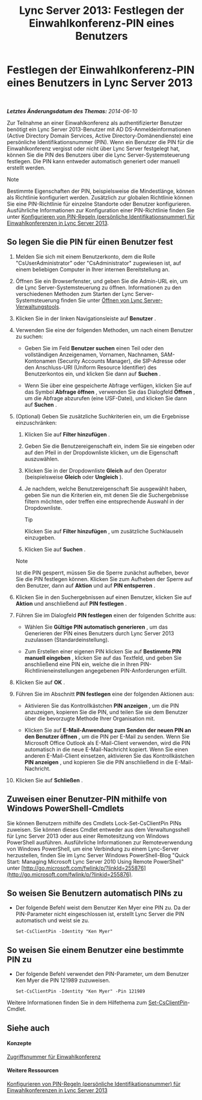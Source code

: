 ﻿---
title: 'Lync Server 2013: Festlegen der Einwahlkonferenz-PIN eines Benutzers'
TOCTitle: Festlegen der Einwahlkonferenz-PIN eines Benutzers
ms:assetid: 4252b5a5-4267-4513-b18e-0253a8d66f72
ms:mtpsurl: https://technet.microsoft.com/de-de/library/Gg520985(v=OCS.15)
ms:contentKeyID: 49293821
ms.date: 05/19/2016
mtps_version: v=OCS.15
ms.translationtype: HT
---

# Festlegen der Einwahlkonferenz-PIN eines Benutzers in Lync Server 2013

 

_**Letztes Änderungsdatum des Themas:** 2014-06-10_

Zur Teilnahme an einer Einwahlkonferenz als authentifizierter Benutzer benötigt ein Lync Server 2013-Benutzer mit AD DS-Anmeldeinformationen (Active Directory Domain Services, Active Directory-Domänendienste) eine persönliche Identifikationsnummer (PIN). Wenn ein Benutzer die PIN für die Einwahlkonferenz vergisst oder nicht über Lync Server festgelegt hat, können Sie die PIN des Benutzers über die Lync Server-Systemsteuerung festlegen. Die PIN kann entweder automatisch generiert oder manuell erstellt werden.


> [!NOTE]
> Bestimmte Eigenschaften der PIN, beispielsweise die Mindestlänge, können als Richtlinie konfiguriert werden. Zusätzlich zur globalen Richtlinie können Sie eine PIN-Richtlinie für einzelne Standorte oder Benutzer konfigurieren. Ausführliche Informationen zur Konfiguration einer PIN-Richtlinie finden Sie unter <A href="lync-server-2013-configure-dial-in-conferencing-personal-identification-number-pin-rules.md">Konfigurieren von PIN-Regeln (persönliche Identifikationsnummer) für Einwahlkonferenzen in Lync Server 2013</A>.



## So legen Sie die PIN für einen Benutzer fest

1.  Melden Sie sich mit einem Benutzerkonto, dem die Rolle "CsUserAdministrator" oder "CsAdministrator" zugewiesen ist, auf einem beliebigen Computer in Ihrer internen Bereitstellung an.

2.  Öffnen Sie ein Browserfenster, und geben Sie die Admin-URL ein, um die Lync Server-Systemsteuerung zu öffnen. Informationen zu den verschiedenen Methoden zum Starten der Lync Server-Systemsteuerung finden Sie unter [Öffnen von Lync Server-Verwaltungstools](lync-server-2013-open-lync-server-administrative-tools.md).

3.  Klicken Sie in der linken Navigationsleiste auf **Benutzer** .

4.  Verwenden Sie eine der folgenden Methoden, um nach einem Benutzer zu suchen:
    
      - Geben Sie im Feld **Benutzer suchen** einen Teil oder den vollständigen Anzeigenamen, Vornamen, Nachnamen, SAM-Kontonamen (Security Accounts Manager), die SIP-Adresse oder den Anschluss-URI (Uniform Resource Identifier) des Benutzerkontos ein, und klicken Sie dann auf **Suchen** .
    
      - Wenn Sie über eine gespeicherte Abfrage verfügen, klicken Sie auf das Symbol **Abfrage öffnen** , verwenden Sie das Dialogfeld **Öffnen** , um die Abfrage abzurufen (eine USF-Datei), und klicken Sie dann auf **Suchen** .

5.  (Optional) Geben Sie zusätzliche Suchkriterien ein, um die Ergebnisse einzuschränken:
    
    1.  Klicken Sie auf **Filter hinzufügen** .
    
    2.  Geben Sie die Benutzereigenschaft ein, indem Sie sie eingeben oder auf den Pfeil in der Dropdownliste klicken, um die Eigenschaft auszuwählen.
    
    3.  Klicken Sie in der Dropdownliste **Gleich** auf den Operator (beispielsweise **Gleich** oder **Ungleich** ).
    
    4.  Je nachdem, welche Benutzereigenschaft Sie ausgewählt haben, geben Sie nun die Kriterien ein, mit denen Sie die Suchergebnisse filtern möchten, oder treffen eine entsprechende Auswahl in der Dropdownliste.
        

        > [!TIP]
        > Klicken Sie auf <STRONG>Filter hinzufügen</STRONG> , um zusätzliche Suchklauseln einzugeben.

    
    5.  Klicken Sie auf **Suchen** .
    

    > [!NOTE]
    > Ist die PIN gesperrt, müssen Sie die Sperre zunächst aufheben, bevor Sie die PIN festlegen können. Klicken Sie zum Aufheben der Sperre auf den Benutzer, dann auf <STRONG>Aktion</STRONG> und auf <STRONG>PIN entsperren</STRONG> .



6.  Klicken Sie in den Suchergebnissen auf einen Benutzer, klicken Sie auf **Aktion** und anschließend auf **PIN festlegen** .

7.  Führen Sie im Dialogfeld **PIN festlegen** einen der folgenden Schritte aus:
    
      - Wählen Sie **Gültige PIN automatisch generieren** , um das Generieren der PIN eines Benutzers durch Lync Server 2013 zuzulassen (Standardeinstellung).
    
      - Zum Erstellen einer eigenen PIN klicken Sie auf **Bestimmte PIN manuell eingeben** , klicken Sie auf das Textfeld, und geben Sie anschließend eine PIN ein, welche die in Ihren PIN-Richtlinieneinstellungen angegebenen PIN-Anforderungen erfüllt.

8.  Klicken Sie auf **OK** .

9.  Führen Sie im Abschnitt **PIN festlegen** eine der folgenden Aktionen aus:
    
      - Aktivieren Sie das Kontrollkästchen **PIN anzeigen** , um die PIN anzuzeigen, kopieren Sie die PIN, und teilen Sie sie dem Benutzer über die bevorzugte Methode Ihrer Organisation mit.
    
      - Klicken Sie auf **E-Mail-Anwendung zum Senden der neuen PIN an den Benutzer öffnen** , um die PIN per E-Mail zu senden. Wenn Sie Microsoft Office Outlook als E-Mail-Client verwenden, wird die PIN automatisch in die neue E-Mail-Nachricht kopiert. Wenn Sie einen anderen E-Mail-Client einsetzen, aktivieren Sie das Kontrollkästchen **PIN anzeigen** , und kopieren Sie die PIN anschließend in die E-Mail-Nachricht.

10. Klicken Sie auf **Schließen** .

## Zuweisen einer Benutzer-PIN mithilfe von Windows PowerShell-Cmdlets

Sie können Benutzern mithilfe des Cmdlets Lock-Set-CsClientPin PINs zuweisen. Sie können dieses Cmdlet entweder aus dem Verwaltungsshell für Lync Server 2013 oder aus einer Remotesitzung von Windows PowerShell ausführen. Ausführliche Informationen zur Remoteverwendung von Windows PowerShell, um eine Verbindung zu einem Lync-Server herzustellen, finden Sie im Lync Server Windows PowerShell-Blog "Quick Start: Managing Microsoft Lync Server 2010 Using Remote PowerShell" unter [http://go.microsoft.com/fwlink/p/?linkId=255876](http://go.microsoft.com/fwlink/p/?linkid=255876).

## So weisen Sie Benutzern automatisch PINs zu

  - Der folgende Befehl weist dem Benutzer Ken Myer eine PIN zu. Da der PIN-Parameter nicht eingeschlossen ist, erstellt Lync Server die PIN automatisch und weist sie zu.
    
        Set-CsClientPin -Identity "Ken Myer" 

## So weisen Sie einem Benutzer eine bestimmte PIN zu

  - Der folgende Befehl verwendet den PIN-Parameter, um dem Benutzer Ken Myer die PIN 121989 zuzuweisen.
    
        Set-CsClientPin -Identity "Ken Myer" -Pin 121989

Weitere Informationen finden Sie in dem Hilfethema zum [Set-CsClientPin](https://docs.microsoft.com/en-us/powershell/module/skype/Set-CsClientPin)-Cmdlet.

## Siehe auch

#### Konzepte

[Zugriffsnummer für Einwahlkonferenz](https://technet.microsoft.com/de-de/library/gg133674\(v=ocs.15\))  

#### Weitere Ressourcen

[Konfigurieren von PIN-Regeln (persönliche Identifikationsnummer) für Einwahlkonferenzen in Lync Server 2013](lync-server-2013-configure-dial-in-conferencing-personal-identification-number-pin-rules.md)

